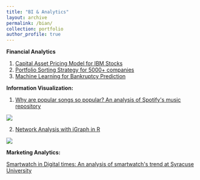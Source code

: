 ```yaml
---
title: "BI & Analytics"
layout: archive
permalink: /bian/
collection: portfolio
author_profile: true
---
```

**Financial Analytics**

1. [Capital Asset Pricing Model for IBM Stocks](https://advaitiyer.github.io/bian/2019-09-28-fa/)
2. [Portfolio Sorting Strategy for 5000+ companies](https://advaitiyer.github.io/bian/2020-01-02-fa/)
3. [Machine Learning for Bankruptcy Prediction](https://advaitiyer.github.io/bian/2019-11-13-fa/)

**Information Visualization:**

1. [Why are popular songs so popular? An analysis of Spotify's music repository](https://github.com/Advaitiyer/advaitiyer.github.io/blob/master/assets/images/information-visualization/poster.pdf)
<img src="https://github.com/Advaitiyer/advaitiyer.github.io/blob/master/assets/images/information-visualization/final-poster.png?raw=true"/>

2. [Network Analysis with iGraph in R](https://github.com/Advaitiyer/information-visualization/tree/master/HW9)
<img src="https://github.com/Advaitiyer/advaitiyer.github.io/blob/master/assets/images/information-visualization/network-analysis.gif?raw=true"/>

**Marketing Analytics:**

[Smartwatch in Digital times: An analysis of smartwatch's trend at Syracuse University]()


